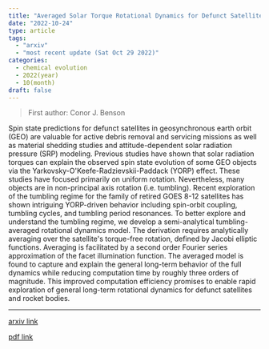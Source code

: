 ```yaml
---
title: "Averaged Solar Torque Rotational Dynamics for Defunct Satellites"
date: "2022-10-24"
type: article
tags:
  - "arxiv"
  - "most recent update (Sat Oct 29 2022)"
categories:
  - chemical evolution
  - 2022(year)
  - 10(month)
draft: false
---
```


> First author: Conor J. Benson

 Spin state predictions for defunct satellites in geosynchronous earth orbit
(GEO) are valuable for active debris removal and servicing missions as well as
material shedding studies and attitude-dependent solar radiation pressure (SRP)
modeling. Previous studies have shown that solar radiation torques can explain
the observed spin state evolution of some GEO objects via the
Yarkovsky-O'Keefe-Radzievskii-Paddack (YORP) effect. These studies have focused
primarily on uniform rotation. Nevertheless, many objects are in non-principal
axis rotation (i.e. tumbling). Recent exploration of the tumbling regime for
the family of retired GOES 8-12 satellites has shown intriguing YORP-driven
behavior including spin-orbit coupling, tumbling cycles, and tumbling period
resonances. To better explore and understand the tumbling regime, we develop a
semi-analytical tumbling-averaged rotational dynamics model. The derivation
requires analytically averaging over the satellite's torque-free rotation,
defined by Jacobi elliptic functions. Averaging is facilitated by a second
order Fourier series approximation of the facet illumination function. The
averaged model is found to capture and explain the general long-term behavior
of the full dynamics while reducing computation time by roughly three orders of
magnitude. This improved computation efficiency promises to enable rapid
exploration of general long-term rotational dynamics for defunct satellites and
rocket bodies.

---
[arxiv link](http://arxiv.org/abs/2210.13380v1)

[pdf link](http://arxiv.org/pdf/2210.13380v1)